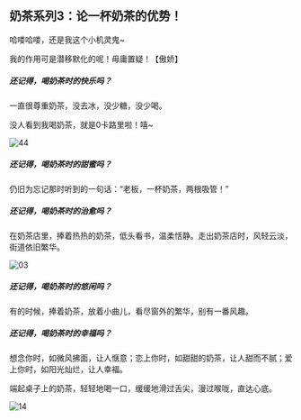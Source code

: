 ## 奶茶系列3：论一杯奶茶的优势！

哈喽哈喽，还是我这个小机灵鬼~

我的作用可是潜移默化的呢！毋庸置疑！【傲娇】

##### 还记得，喝奶茶时的快乐吗？

一直很尊重奶茶，没去冰，没少糖，没少喝。

没人看到我喝奶茶，就是0卡路里啦！嘻~

![44](C:\Users\86136\Desktop\44.jpg)

##### 还记得，喝奶茶时的甜蜜吗？

仍旧为忘记那时听到的一句话：“老板，一杯奶茶，两根吸管！”

##### 还记得，喝奶茶时的治愈吗？

在奶茶店里，捧着热热的奶茶，低头看书，温柔恬静。走出奶茶店时，风轻云淡，街道依旧繁华。

![03](C:\Users\86136\Desktop\03.jpg)

##### 还记得，喝奶茶时的悠闲吗？

有的时候，捧着奶茶，放着小曲儿，看尽窗外的繁华，别有一番风趣。

##### 还记得，喝奶茶时的幸福吗？

想念你时，如微风拂面，让人惬意；恋上你时，如甜甜的奶茶，让人甜而不腻；爱上你时，如阳光灿烂，让人幸福。

端起桌子上的奶茶，轻轻地喝一口，缓缓地滑过舌尖，漫过喉咙，直达心底。

![14](C:\Users\86136\Desktop\14.jpg)











